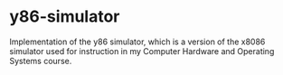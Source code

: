# y86-simulator
Implementation of the y86 simulator, which is a version of the x8086 simulator used for instruction 
in my Computer Hardware and Operating Systems course.
